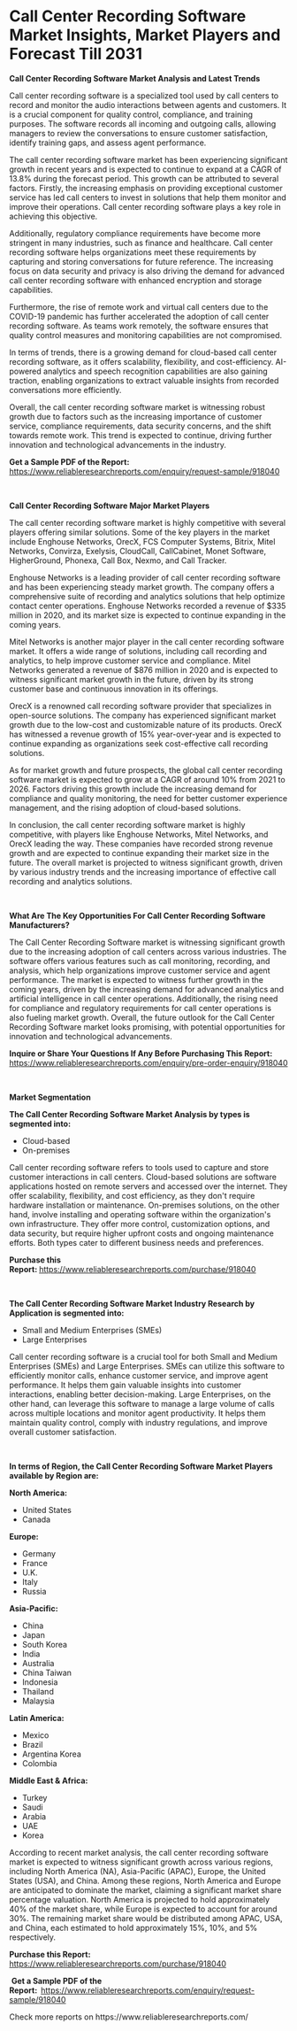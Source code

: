 <p><h1>Call Center Recording Software Market Insights, Market Players and Forecast Till 2031</h1></p><p><strong>Call Center Recording Software Market Analysis and Latest Trends</strong></p>
<p><p>Call center recording software is a specialized tool used by call centers to record and monitor the audio interactions between agents and customers. It is a crucial component for quality control, compliance, and training purposes. The software records all incoming and outgoing calls, allowing managers to review the conversations to ensure customer satisfaction, identify training gaps, and assess agent performance.</p><p>The call center recording software market has been experiencing significant growth in recent years and is expected to continue to expand at a CAGR of 13.8% during the forecast period. This growth can be attributed to several factors. Firstly, the increasing emphasis on providing exceptional customer service has led call centers to invest in solutions that help them monitor and improve their operations. Call center recording software plays a key role in achieving this objective.</p><p>Additionally, regulatory compliance requirements have become more stringent in many industries, such as finance and healthcare. Call center recording software helps organizations meet these requirements by capturing and storing conversations for future reference. The increasing focus on data security and privacy is also driving the demand for advanced call center recording software with enhanced encryption and storage capabilities.</p><p>Furthermore, the rise of remote work and virtual call centers due to the COVID-19 pandemic has further accelerated the adoption of call center recording software. As teams work remotely, the software ensures that quality control measures and monitoring capabilities are not compromised.</p><p>In terms of trends, there is a growing demand for cloud-based call center recording software, as it offers scalability, flexibility, and cost-efficiency. AI-powered analytics and speech recognition capabilities are also gaining traction, enabling organizations to extract valuable insights from recorded conversations more efficiently.</p><p>Overall, the call center recording software market is witnessing robust growth due to factors such as the increasing importance of customer service, compliance requirements, data security concerns, and the shift towards remote work. This trend is expected to continue, driving further innovation and technological advancements in the industry.</p></p>
<p><strong>Get a Sample PDF of the Report:&nbsp;</strong> <a href="https://www.reliableresearchreports.com/enquiry/request-sample/918040">https://www.reliableresearchreports.com/enquiry/request-sample/918040</a></p>
<p>&nbsp;</p>
<p><strong>Call Center Recording Software Major Market Players</strong></p>
<p><p>The call center recording software market is highly competitive with several players offering similar solutions. Some of the key players in the market include Enghouse Networks, OrecX, FCS Computer Systems, Bitrix, Mitel Networks, Convirza, Exelysis, CloudCall, CallCabinet, Monet Software, HigherGround, Phonexa, Call Box, Nexmo, and Call Tracker.</p><p>Enghouse Networks is a leading provider of call center recording software and has been experiencing steady market growth. The company offers a comprehensive suite of recording and analytics solutions that help optimize contact center operations. Enghouse Networks recorded a revenue of $335 million in 2020, and its market size is expected to continue expanding in the coming years.</p><p>Mitel Networks is another major player in the call center recording software market. It offers a wide range of solutions, including call recording and analytics, to help improve customer service and compliance. Mitel Networks generated a revenue of $876 million in 2020 and is expected to witness significant market growth in the future, driven by its strong customer base and continuous innovation in its offerings.</p><p>OrecX is a renowned call recording software provider that specializes in open-source solutions. The company has experienced significant market growth due to the low-cost and customizable nature of its products. OrecX has witnessed a revenue growth of 15% year-over-year and is expected to continue expanding as organizations seek cost-effective call recording solutions.</p><p>As for market growth and future prospects, the global call center recording software market is expected to grow at a CAGR of around 10% from 2021 to 2026. Factors driving this growth include the increasing demand for compliance and quality monitoring, the need for better customer experience management, and the rising adoption of cloud-based solutions.</p><p>In conclusion, the call center recording software market is highly competitive, with players like Enghouse Networks, Mitel Networks, and OrecX leading the way. These companies have recorded strong revenue growth and are expected to continue expanding their market size in the future. The overall market is projected to witness significant growth, driven by various industry trends and the increasing importance of effective call recording and analytics solutions.</p></p>
<p>&nbsp;</p>
<p><strong>What Are The Key Opportunities For Call Center Recording Software Manufacturers?</strong></p>
<p><p>The Call Center Recording Software market is witnessing significant growth due to the increasing adoption of call centers across various industries. The software offers various features such as call monitoring, recording, and analysis, which help organizations improve customer service and agent performance. The market is expected to witness further growth in the coming years, driven by the increasing demand for advanced analytics and artificial intelligence in call center operations. Additionally, the rising need for compliance and regulatory requirements for call center operations is also fueling market growth. Overall, the future outlook for the Call Center Recording Software market looks promising, with potential opportunities for innovation and technological advancements.</p></p>
<p><strong>Inquire or Share Your Questions If Any Before Purchasing This Report:</strong> <a href="https://www.reliableresearchreports.com/enquiry/pre-order-enquiry/918040">https://www.reliableresearchreports.com/enquiry/pre-order-enquiry/918040</a></p>
<p>&nbsp;</p>
<p><strong>Market Segmentation</strong></p>
<p><strong>The Call Center Recording Software Market Analysis by types is segmented into:</strong></p>
<p><ul><li>Cloud-based</li><li>On-premises</li></ul></p>
<p><p>Call center recording software refers to tools used to capture and store customer interactions in call centers. Cloud-based solutions are software applications hosted on remote servers and accessed over the internet. They offer scalability, flexibility, and cost efficiency, as they don't require hardware installation or maintenance. On-premises solutions, on the other hand, involve installing and operating software within the organization's own infrastructure. They offer more control, customization options, and data security, but require higher upfront costs and ongoing maintenance efforts. Both types cater to different business needs and preferences.</p></p>
<p><strong>Purchase this Report:&nbsp;</strong><a href="https://www.reliableresearchreports.com/purchase/918040">https://www.reliableresearchreports.com/purchase/918040</a></p>
<p>&nbsp;</p>
<p><strong>The Call Center Recording Software Market Industry Research by Application is segmented into:</strong></p>
<p><ul><li>Small and Medium Enterprises (SMEs)</li><li>Large Enterprises</li></ul></p>
<p><p>Call center recording software is a crucial tool for both Small and Medium Enterprises (SMEs) and Large Enterprises. SMEs can utilize this software to efficiently monitor calls, enhance customer service, and improve agent performance. It helps them gain valuable insights into customer interactions, enabling better decision-making. Large Enterprises, on the other hand, can leverage this software to manage a large volume of calls across multiple locations and monitor agent productivity. It helps them maintain quality control, comply with industry regulations, and improve overall customer satisfaction.</p></p>
<p>&nbsp;</p>
<p><strong>In terms of Region, the Call Center Recording Software Market Players available by Region are:</strong></p>
<p>
    <p> <strong> North America: </strong>
        <ul>
            <li>United States</li>
            <li>Canada</li>
        </ul>
        </p> 
    <p> <strong> Europe: </strong>
        <ul>
            <li>Germany</li>
            <li>France</li>
            <li>U.K.</li>
            <li>Italy</li>
            <li>Russia</li>
        </ul>
        </p> 
    <p> <strong> Asia-Pacific: </strong>
        <ul>
            <li>China</li>
            <li>Japan</li>
            <li>South Korea</li>
            <li>India</li>
            <li>Australia</li>
            <li>China Taiwan</li>
            <li>Indonesia</li>
            <li>Thailand</li>
            <li>Malaysia</li>
        </ul>
        </p> 
    <p> <strong> Latin America: </strong>
        <ul>
            <li>Mexico</li>
            <li>Brazil</li>
            <li>Argentina Korea</li>
            <li>Colombia</li>
        </ul>
        </p> 
    <p> <strong> Middle East & Africa: </strong>
        <ul>
            <li>Turkey</li>
            <li>Saudi</li>
            <li>Arabia</li>
            <li>UAE</li>
            <li>Korea</li>
        </ul>
    </p>
    </p>
<p><p>According to recent market analysis, the call center recording software market is expected to witness significant growth across various regions, including North America (NA), Asia-Pacific (APAC), Europe, the United States (USA), and China. Among these regions, North America and Europe are anticipated to dominate the market, claiming a significant market share percentage valuation. North America is projected to hold approximately 40% of the market share, while Europe is expected to account for around 30%. The remaining market share would be distributed among APAC, USA, and China, each estimated to hold approximately 15%, 10%, and 5% respectively.</p></p>
<p><strong>Purchase this Report: </strong><a href="https://www.reliableresearchreports.com/purchase/918040">https://www.reliableresearchreports.com/purchase/918040</a></p>
<p>&nbsp;<strong>Get a Sample PDF of the Report:&nbsp;&nbsp;</strong><a href="https://www.reliableresearchreports.com/enquiry/request-sample/918040">https://www.reliableresearchreports.com/enquiry/request-sample/918040</a></p>
<p><strong></strong></p>
<p>Check more reports on https://www.reliableresearchreports.com/</p>